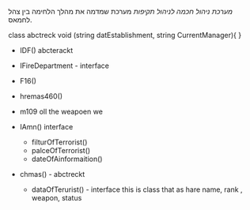 *מערכת ניהול חכמה לניהול תקיפות*
מערכת שמדמה את מהלך הלחימה בין צהל לחמאס.



class abctreck void (string datEstablishment, string CurrentManager){
}

- IDF() abcterackt
 - IFireDepartment - interface
  - F16()
  - hremas460()
  - m109
    oll the weapoen we 

- IAmn() interface
  - filturOfTerrorist()
  - palceOfTerrorist()
  - dateOfAinformaition()

- chmas() - abctreckt
  - dataOfTerurist() - interface
    this is class that as hare name, rank , weapon, status

